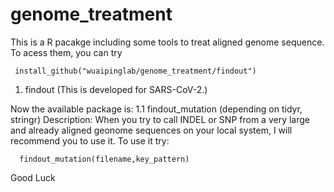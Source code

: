 # genome_treatment
This is a R pacakge including some tools to treat aligned genome sequence.
To acess them, you can try 
   
     install_github("wuaipinglab/genome_treatment/findout")

 1. findout (This is developed for SARS-CoV-2.)
 
 Now the available package is: 
      1.1 findout_mutation (depending on tidyr, stringr)
      Description: When you try to call INDEL or SNP from a very large and already aligned geonome sequences on your local system, I will recommend you to use it.
      To use it try: 
       
      findout_mutation(filename,key_pattern)
     
Good Luck
